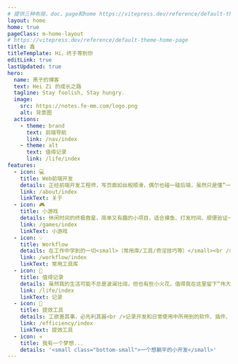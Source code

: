 ```yaml
---
# 提供三种布局，doc、page和home https://vitepress.dev/reference/default-theme-layout
layout: home
home: true
pageClass: m-home-layout
# https://vitepress.dev/reference/default-theme-home-page
title: 鑫
titleTemplate: Hi，终于等到你
editLink: true
lastUpdated: true
hero:
  name: 黑子的博客
  text: Hei Zi 的成长之路
  tagline: Stay foolish, Stay hungry.
  image:
    src: https://notes.fe-mm.com/logo.png
    alt: 背景图
  actions:
    - theme: brand
      text: 前端导航
      link: /nav/index
    - theme: alt
      text: 值得记录
      link: /life/index
features:
  - icon: 💻
    title: Web前端开发
    details: 正经前端开发工程师，写页面如丝般顺滑，偶尔也碰一碰后端，虽然只是懂“一丢丢”。
    link: /about/index
    linkText: 关于
  - icon: 🎮
    title: 小游戏
    details: 休闲时间的终极救星，简单又有趣的小项目，适合摸鱼、打发时间、顺便验证一下我高超的开发技术！
    link: /games/index
    linkText: 小游戏
  - icon: 💡
    title: Workflow
    details: 在工作中学到的一切<small>（常用库/工具/奇淫技巧等）</small><br />配合 CV 大法来更好的摸鱼
    link: /workflow/index
    linkText: 常用工具库
  - icon: 🎇
    title: 值得记录
    details: 虽然我的生活可能不总是波澜壮阔，但也有些小火花，值得我在这里留下“伟大”的足迹！
    link: /life/index
    linkText: 记录
  - icon: 🧰
    title: 提效工具
    details: 工欲善其事，必先利其器<br />记录开发和日常使用中所用到的软件、插件、扩展等
    link: /efficiency/index
    linkText: 提效工具
  - icon: ✈️
    title: 我有一个梦想...
    details: '<small class="bottom-small">一个想躺平的小开发</small>'
---
```


<style>
  /*爱的魔力转圈圈*/
.m-home-layout .image-src:hover {
  transform: translate(-50%, -50%) rotate(666turn);
  transition: transform 59s 1s cubic-bezier(0.3, 0, 0.8, 1);
}

.m-home-layout .details small {
  opacity: 0.8;
}

.m-home-layout .bottom-small {
  display: block;
  margin-top: 2em;
  text-align: right;
}
</style>
